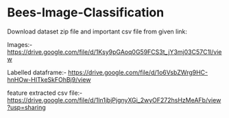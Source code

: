 # Bees-Image-Classification

Download dataset zip file and important csv file from given link:

Images:-
https://drive.google.com/file/d/1Ksy9pGAoq0G59FCS3t_jY3mj03C57C1l/view

Labelled dataframe:-
https://drive.google.com/file/d/1o6VsbZWrg9HC-hnHOw-HITkeSkFOhBj9/view

feature extracted csv file:-
https://drive.google.com/file/d/1ln1jbjPjgnyXGi_2wyOF272hsHzMeAFb/view?usp=sharing
